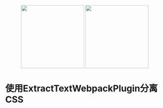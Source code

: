 ﻿<div align="center">
    <img width="200" height="200" src="https://cdn.rawgit.com/iSpring/babel-webpack-react-redux-tutorials/develop/tutorials/use-extract-text-webpack-plugin/images/plugin.svg">
    <img width="200" height="200" src="https://cdn.rawgit.com/iSpring/babel-webpack-react-redux-tutorials/develop/tutorials/use-extract-text-webpack-plugin/images/webpack.svg">
</div>

# 使用ExtractTextWebpackPlugin分离CSS